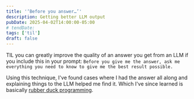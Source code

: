 ```yaml
---
title: '‘Before you answer…’'  
description: Getting better LLM output
pubDate: 2025-04-02T14:00:00-05:00
# tendDate:
tags: ['til']
draft: false
---
```


TIL you can greatly improve the quality of an answer you get from an LLM if you  include this in your prompt: `Before you give me the answer, ask me everything you need to know to give me the best result possible.` 

Using this technique, I've found cases where I had the answer all along and explaining things to the LLM helped me find it. Which I've since learned is basically [rubber duck programming](https://en.wikipedia.org/wiki/Rubber_duck_debugging).
